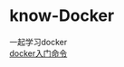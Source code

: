 # know-Docker
一起学习docker  
[docker入门命令](https://www.processon.com/mindmap/5faccb7e63768942d19ed143)
